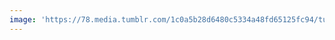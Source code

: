```yaml
---
image: 'https://78.media.tumblr.com/1c0a5b28d6480c5334a48fd65125fc94/tumblr_pcv4beJQcH1tbdx3so1_1280.jpg'
---
```

